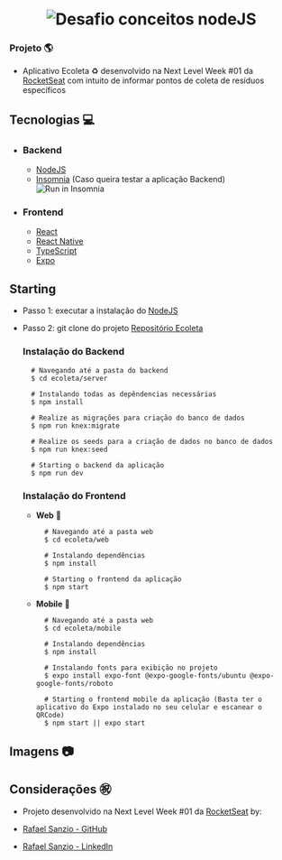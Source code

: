 <h1 align="center">
    <img alt="Desafio conceitos nodeJS" src="https://user-images.githubusercontent.com/44928849/83915245-3f9e1f80-a749-11ea-90f9-c6bc22750d32.png" />
	
### Projeto :earth_americas:
- Aplicativo Ecoleta :recycle:  desenvolvido na Next Level Week #01 da [RocketSeat](https://rocketseat.com.br/ "RocketSeat") com intuito de informar pontos de coleta de resíduos específicos
</h1>

## Tecnologias :computer:

- ### Backend
	- [NodeJS](https://nodejs.org/en/ "NodeJS")
	- [Insomnia](https://insomnia.rest/ "Insomnia") (Caso queira testar a aplicação Backend)  
		<img alt="Run in Insomnia" src="https://camo.githubusercontent.com/a47cc6a6b74e0edbba2a73d2f727eaf4ccd1d855/68747470733a2f2f696e736f6d6e69612e726573742f696d616765732f72756e2e737667" />
	

- ### Frontend
	- [React](https://pt-br.reactjs.org/ "React") 
	- [React Native](https://reactnative.dev/ "React Native")
	- [TypeScript](https://www.typescriptlang.org/ "TypeScript")
	- [Expo](https://expo.io/ "Expo")


## Starting 

- Passo 1: executar a instalação do [NodeJS](https://nodejs.org/en/ "NodeJS")
- Passo 2: git clone do projeto [Repositório Ecoleta](https://github.com/rafaelsanzio/Ecoleta.git "repositório ecoleta")

	 ### Instalação do Backend 
	 
		# Navegando até a pasta do backend 
		$ cd ecoleta/server 

		# Instalando todas as depêndencias necessárias
		$ npm install

		# Realize as migrações para criação do banco de dados
		$ npm run knex:migrate

		# Realize os seeds para a criação de dados no banco de dados
		$ npm run knex:seed

		# Starting o backend da aplicação
		$ npm run dev

	### Instalação do Frontend

    - <b>Web</b> :page_facing_up:
		    
		    # Navegando até a pasta web
		    $ cd ecoleta/web

		    # Instalando dependências
		    $ npm install
    
		    # Starting o frontend da aplicação
		    $ npm start
    - <b>Mobile</b>  :iphone:
		    
		    # Navegando até a pasta web
		    $ cd ecoleta/mobile

		    # Instalando dependências
		    $ npm install
    
		    # Instalando fonts para exibição no projeto
		    $ expo install expo-font @expo-google-fonts/ubuntu @expo-google-fonts/roboto

		    # Starting o frontend mobile da aplicação (Basta ter o aplicativo do Expo instalado no seu celular e escanear o QRCode)
		    $ npm start || expo start

## Imagens :camera:


## Considerações :congratulations:
- Projeto desenvolvido na Next Level Week #01 da [RocketSeat](https://rocketseat.com.br/ "RocketSeat")  by:

 - <i class="fa fa-github" aria-hidden="true"></i> [Rafael Sanzio - GitHub](https://github.com/rafaelsanzio "Rafael Sanzio")
 - <i class="fa fa-linkedin" aria-hidden="true"></i> [Rafael Sanzio - LinkedIn](https://www.linkedin.com/in/rafael-sanzio-012778143/ "Rafael Sanzio")
